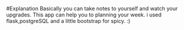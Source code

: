 #Explanation
Basically you can take notes to yourself and watch your upgrades. This app can help you to planning your week. i used flask,postgreSQL and a little bootstrap for spicy. :)
